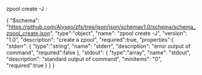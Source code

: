zpool create  -J :

{
    "$schema": "https://github.com/Alyseo/zfs/tree/json/json/schemav1.0/schema/schema_zpool_create.json",
    "type":"object",
    "name": "zpool create -J",
    "version": "1.0",
    "description": "create a zpool",
    "required":true,
    "properties":{
        "stderr": {
            "type":"string",
            "name": "stderr",
            "description": "error output of command",
            "required":false
        },
        "stdout": {
            "type":"array",
            "name": "stdout",
            "description": "standard output of command",
            "minitems": "0",
            "required":true
        }
    }
}


